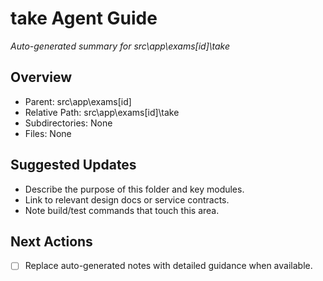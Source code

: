 ﻿# take Agent Guide
*Auto-generated summary for src\app\exams\[id]\take*

## Overview
- Parent: src\app\exams\[id]
- Relative Path: src\app\exams\[id]\take
- Subdirectories: None
- Files: None

## Suggested Updates
- Describe the purpose of this folder and key modules.
- Link to relevant design docs or service contracts.
- Note build/test commands that touch this area.

## Next Actions
- [ ] Replace auto-generated notes with detailed guidance when available.
